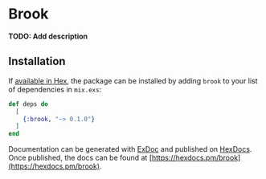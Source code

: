 # Brook

**TODO: Add description**

## Installation

If [available in Hex](https://hex.pm/docs/publish), the package can be installed
by adding `brook` to your list of dependencies in `mix.exs`:

```elixir
def deps do
  [
    {:brook, "~> 0.1.0"}
  ]
end
```

Documentation can be generated with [ExDoc](https://github.com/elixir-lang/ex_doc)
and published on [HexDocs](https://hexdocs.pm). Once published, the docs can
be found at [https://hexdocs.pm/brook](https://hexdocs.pm/brook).

